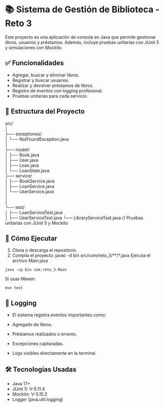 # 📚 Sistema de Gestión de Biblioteca - Reto 3

Este proyecto es una aplicación de consola en Java que permite gestionar libros, usuarios y préstamos. Además, incluye pruebas unitarias con JUnit 5 y simulaciones con Mockito.


## ✅ Funcionalidades

- Agregar, buscar y eliminar libros.
- Registrar y buscar usuarios.
- Realizar y devolver préstamos de libros.
- Registro de eventos con logging profesional.
- Pruebas unitarias para cada servicio.


## 🧱 Estructura del Proyecto

src/ <br>
│  <br>
├── exceptiones/  <br>
│   └── NotFoundException.java  <br>
│  <br>
├── model/  <br>
│   ├── Book.java        
│   ├── User.java     
│   ├── Loan.java  
│   └── LoanState.java <br>
├── service/  <br>
│   ├── BookService.java        
│   ├── LoanService.java <br> 
│   └── UserService.java  
│  <br>
│  <br>
└── test/  <br>
│   ├── LoanServiceTest.java        
│   ├── UserServiceTest.java
    └── LibraryServiceTest.java   // Pruebas unitarias con JUnit 5 y Mockito  <br>


## 🚀 Cómo Ejecutar

1. Clona o descarga el repositorio.
2. Compila el proyecto:
  javac -d bin src/com/reto_3/**/*.java
  Ejecuta el archivo Main.java

  `java -cp bin com.reto_3.Main`

  Si usas Maven:

  `mvn test`


##  🧾 Logging

- El sistema registra eventos importantes como:

- Agregado de libros.
- Préstamos realizados o errores.
- Excepciones capturadas.
- Logs visibles directamente en la terminal.


## 🛠 Tecnologías Usadas

- Java 17+
- JUnit 5: V-5.11.4
- Mockito: V-5.15.2
- Logger (java.util.logging)
